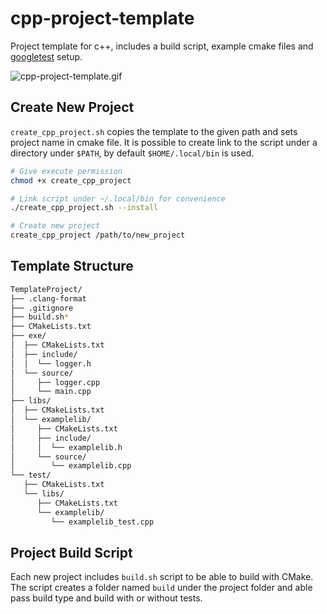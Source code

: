 # cpp-project-template
Project template for c++, includes a build script, example cmake files and [googletest](https://github.com/google/googletest) setup.

![cpp-project-template.gif](https://github.com/onurozuduru/cpp-project-template/assets/2547436/3dd83ecc-a9ce-4942-a1bd-332f8b0715c9)

## Create New Project

`create_cpp_project.sh` copies the template to the given path and sets project name in cmake file.
It is possible to create link to the script under a directory under `$PATH`, by default `$HOME/.local/bin` is used.

```bash
# Give execute permission
chmod +x create_cpp_project

# Link script under ~/.local/bin for convenience
./create_cpp_project.sh --install

# Create new project
create_cpp_project /path/to/new_project
```

## Template Structure

```bash
TemplateProject/
├── .clang-format
├── .gitignore
├── build.sh*
├── CMakeLists.txt
├── exe/
│  ├── CMakeLists.txt
│  ├── include/
│  │  └── logger.h
│  └── source/
│     ├── logger.cpp
│     └── main.cpp
├── libs/
│  ├── CMakeLists.txt
│  └── examplelib/
│     ├── CMakeLists.txt
│     ├── include/
│     │  └── examplelib.h
│     └── source/
│        └── examplelib.cpp
└── test/
   ├── CMakeLists.txt
   └── libs/
      ├── CMakeLists.txt
      └── examplelib/
         └── examplelib_test.cpp
```

## Project Build Script

Each new project includes `build.sh` script to be able to build with CMake.
The script creates a folder named `build` under the project folder and able pass build type and build with or without tests.

